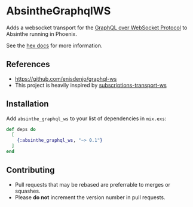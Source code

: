 # AbsintheGraphqlWS

Adds a websocket transport for the
[GraphQL over WebSocket Protocol](https://github.com/enisdenjo/graphql-ws/blob/master/PROTOCOL.md)
to Absinthe running in Phoenix.

See the [hex docs](https://hexdocs.pm/absinthe_graphql_ws) for more information.

## References

* https://github.com/enisdenjo/graphql-ws
* This project is heavily inspired by [subscriptions-transport-ws](https://github.com/maartenvanvliet/subscriptions-transport-ws)

## Installation

Add `absinthe_graphql_ws` to your list of dependencies in `mix.exs`:

```elixir
def deps do
  [
    {:absinthe_graphql_ws, "~> 0.1"}
  ]
end
```

## Contributing

* Pull requests that may be rebased are preferrable to merges or squashes.
* Please **do not** increment the version number in pull requests.
